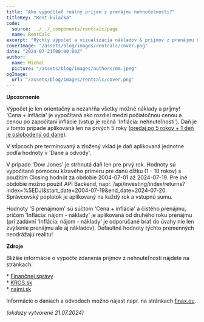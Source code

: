 ```yaml
---
title: "Ako vypočítať reálny príjem z prenájmu nehnuteľnosti?"
titleKey: "Rent-kulačka"
code:
  source: ../../_components/rentcalc/page
  name: RentCalc
excerpt: "Rýchly výpočet a vizualizácia nákladov & príjmov z prenájmu nehnuteľností a ich porovnanie s alternatívnimy investíciami."
coverImage: "/assets/blog/images/rentcalc/cover.png"
date: "2024-07-21T00:00:00Z"
author:
  name: Michal
  picture: "/assets/blog/images/authors/mm.jpeg"
ogImage:
  url: "/assets/blog/images/rentcalc/cover.png"
---
```


**Upozornenie**

Výpočet je len orientačný a nezahŕňa všetky možné náklady a príjmy!  
'Cena + inflácia' je vypočítaná ako rozdiel medzi počiatočnou cenou a cenou po započítaní inflácie (vstup je ročná 'Inflácia: nehnuteľnosti'). Daň je v tomto prípade aplikovaná len na prvých 5 roky ([predaj po 5 rokov + 1 deň je oslobodený od dane](https://www.financnasprava.sk/sk/obcania/zivotn/predaj-nehnutelnosti)).  

V stĺpcoch pre termínovaný a zložený vklad je daň aplikovaná jednotne podľa hodnoty v 'Dane a odvody'. 

V prípade 'Dow Jones' je strhnutá daň len pre prvý rok. Hodnoty sú vypočítané pomocou kĺzavého primeru pre danú dĺžku (1 - 10 rokov) s použitím Closing hodnôt za obdobie 2004-07-01 až 2024-07-19. Pre iné obdobie možno použiť API Backend, napr. /api/investing/index/returns?index=%5EDJI&start_date=2004-07-19&end_date=2024-07-20. Správcovský poplatok je aplikovaný na každý rok a vstupnú sumu.

Hodnoty 'S prenájmom' sú súčtom 'Cena + inflácia' a čistého prenájmu, pričom 'Inflácia: nájom - náklady' je aplikovaná od druhého roku prenájmu (pri zadávní 'Inflácia: nájom - náklady' je odporúčané brať do úvahy nie len zvýšenie prenájmu ale aj nákladov). Defaultné hodnoty týchto premenných neodrážajú realitu!

**Zdroje**  

Bližšie informácie o výpočte zdanenia príjmov z nehnuteľnosti nájdete na stránkach: 

\* [Finančnej správy](https://podpora.financnasprava.sk/639339-Výdavky-pri-prenájme-nehnuteľnosti-nezaradenej-do-obchodného-majetku-)  
\* [KROS.sk](https://www.kros.sk/blog/ako-zdanit-prijem-z-prenajmu-nehnutelnosti-za-rok-2023/)  
\* [najmi.sk](https://www.najmi.sk)  

Informácie o daniach a odvodoch možno nájast napr. na stránkach [finax.eu](https://www.finax.eu/sk/blog/kompletny-prehlad-zdanovania-prijmov-z-investicii).


_(okdazy vytvorené 21.07.2024)_
